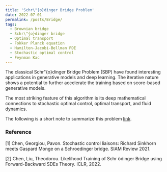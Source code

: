 ```yaml
---
title: 'Schr\"{o}dinger Bridge Problem'
date: 2022-07-01
permalink: /posts/Bridge/
tags:
  - Brownian bridge
  - Schr\"{o}dinger bridge
  - Optimal transport
  - Fokker Planck equation
  - Hamilton-Jacobi-Bellman PDE
  - Stochastic optimal control
  - Feynman Kac
---
```



The classical Schr\"{o}dinger Bridge Problem (SBP) have found interesting applications in generative models and deep learning. The iterative nature shows a potential to further accelerate the training based on score-based generative models.

The most striking feature of this algorithm is its deep mathematical connections to stochastic optimal control, optimal transport, and fluid dynamics.

The following is a short note to summarize this problem [link](https://github.com/WayneDW/Notes/blob/master/SBP_problem.pdf).

### Reference

[1] Chen, Georgiou, Pavon. Stochastic control liaisons: Richard Sinkhorn meets Gaspard Monge on a Schroedinger bridge. SIAM Review 2021.

[2] Chen, Liu, Theodorou. Likelihood Training of Schr ̈odinger Bridge using Forward-Backward SDEs Theory. ICLR, 2022.
